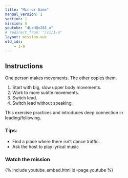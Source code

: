 ```yaml
---
title: "Mirror Game"
manual_version: 1
section: 1
mission: A
youtube: "4LxHQv28E_o"
# redirect_from: "/v1/1-a"
layout: mission-vue
old_ids:
    - 1-a
---
```


## Instructions

One person makes movements. The other copies them. 

1. Start with big, slow upper body movements. 
2. Work to more subtle movements. 
3. Switch lead. 
4. Switch lead without speaking. 

This exercise practices and introduces deep connection in leading/following. 

### Tips: 

* Find a place where there isn’t dance traffic. 
* Ask the host to play lyrical music

### Watch the mission

{% include youtube_embed.html id=page.youtube %}
